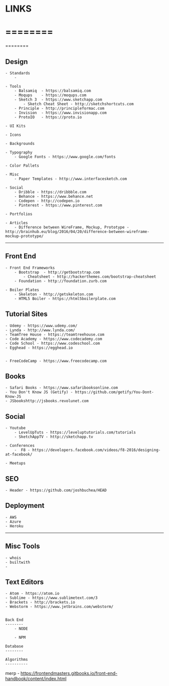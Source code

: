 # LINKS
========
========
========


Design
-------

    - Standards
        -

    - Tools
        - Balsamiq  - https://balsamiq.com
        - Moqups    - https://moqups.com
        - Sketch 3  - https://www.sketchapp.com
            - Sketch Cheat Sheet - http://sketchshortcuts.com
        - Principle - http://principleformac.com
        - Invision  - https://www.invisionapp.com
        - ProtoIO   - https://proto.io

    - UI Kits

    - Icons

    - Backgrounds

    - Typography
        - Google Fonts - https://www.google.com/fonts

    - Color Pallets

    - Misc
        - Paper Templates - http://www.interfacesketch.com

    - Social
        - Dribble - https://dribbble.com
        - Behance - https://www.behance.net
        - Codepen - http://codepen.io
        - Pinterest - https://www.pinterest.com

    - Portfolios

    - Articles
        - Difference between WireFrame, Mockup, Prototype -  http://brainhub.eu/blog/2016/04/20/difference-between-wireframe-mockup-prototype/



----------------------------------------------------------------



Front End
----------

    - Front End Frameworks
        - Bootstrap  - http://getbootstrap.com
            - Cheatsheet - http://hackerthemes.com/bootstrap-cheatsheet
        - Foundation - http://foundation.zurb.com

    - Boiler Plates
        - Skeleton - http://getskeleton.com
        - HTML5 Boiler - https://html5boilerplate.com

Tutorial Sites
--------------
    - Udemy - https://www.udemy.com/
    - Lynda - http://www.lynda.com/
    - TeamTree House - https://teamtreehouse.com
    - Code Academy - https://www.codecademy.com
    - Code School - https://www.codeschool.com
    - Egghead - https://egghead.io


    - FreeCodeCamp - https://www.freecodecamp.com

Books
------
    - Safari Books - https://www.safaribooksonline.com
    - You Don't Know JS (Getify) - https://github.com/getify/You-Dont-Know-JS
    - JSbookshttp://jsbooks.revolunet.com    

Social
--------------

    - Youtube
        - LevelUpTuts - https://leveluptutorials.com/tutorials
        - SketchAppTV - http://sketchapp.tv

    - Conferences
        -  F8 - https://developers.facebook.com/videos/f8-2016/designing-at-facebook/

    - Meetups


SEO
--------
    - Header - https://github.com/joshbuchea/HEAD


Deployment
-----------
    - AWS
    - Azure
    - Heroku

----------------------------------------------------------------------

Misc Tools
-----------
    - whois
    - builtwith
    -  

Text Editors
------------
    - Atom - https://atom.io
    - Sublime - https://www.sublimetext.com/3
    - Brackets - http://brackets.io
    - Webstorm - https://www.jetbrains.com/webstorm/


    Back End
    --------
        - NODE

        - NPM

    Database
    --------

    Algorithms
    ----------


merp - https://frontendmasters.gitbooks.io/front-end-handbook/content/index.html
